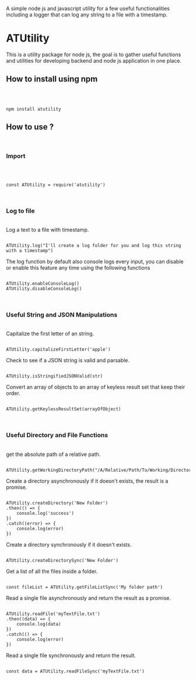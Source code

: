 A simple node js and javascript utility for a few useful functionalities including a logger that can log any string to a file with a timestamp.

<h1><strong>ATUtility</strong></h1>
This is a utility package for node js, the goal is to gather useful functions and utilities for developing backend and node js application in one place.
<br>
<h2><strong>How to install using npm</strong></h2>
<br>

```

npm install atutility

```

<h2><strong>How to use ?</strong></h2>
<br>
<h3><b>Import</b></h3>
<br>

```

const ATUtility = require('atutility')

```

<br>
<h3><b>Log to file</b></h3>
<br>
Log a text to a file with timestamp.

```

ATUtility.log("I'll create a log folder for you and log this string with a timestamp")

```

The log function by default also console logs every input, you can disable or enable this feature any time using the following functions

```

ATUtility.enableConsoleLog()
ATUtility.disableConsoleLog()

```

<br>
<h3><b>Useful String and JSON Manipulations</b></h3>
<br>
Capitalize the first letter of an string.

```

ATUtility.capitalizeFirstLetter('apple')

```

Check to see if a JSON string is valid and parsable.

```

ATUtility.isStringifiedJSONValid(str)

```

Convert an array of objects to an array of keyless result set that keep their order.

```

ATUtility.getKeylessResultSet(arrayOfObject)

```

<br>
<h3><b>Useful Directory and File Functions</b></h3>
<br>
get the absolute path of a relative path.

```

ATUtility.getWorkingDirectoryPath("/A/Relative/Path/To/Working/Directory")

```

Create a directory asynchronously if it doesn't exists, the result is a promise.

```

ATUtility.createDirectory('New Folder')
.then(() => {
    console.log('success')
})
.catch((error) => {
    console.log(error)
})

```

Create a directory synchronously if it doesn't exists.

```

ATUtility.createDirectorySync('New Folder')

```

Get a list of all the files inside a folder.

```

const fileList = ATUtility.getFileListSync('My folder path')

```

Read a single file asynchronously and return the result as a promise.

```

ATUtility.readFile('myTextFile.txt')
.then((data) => {
    console.log(data)
})
.catch(() => {
    console.log(error)
})

```

Read a single file synchronously and return the result.

```

const data = ATUtility.readFileSync('myTextFile.txt')

```